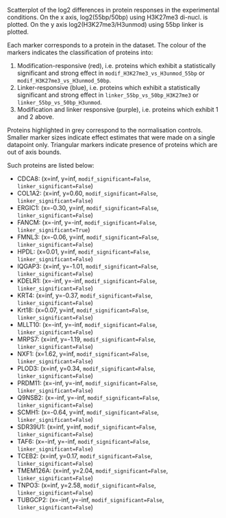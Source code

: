 
Scatterplot of the log2 differences in protein responses in the experimental conditions.
On the x axis, log2(55bp/50bp) using H3K27me3 di-nucl. is plotted. On the y axis log2(H3K27me3/H3unmod) using 55bp linker is plotted.

Each marker corresponds to a protein in the dataset. The colour of the markers indicates the classification of proteins into:

1. Modification-responsive (red), i.e. proteins which exhibit a statistically significant and strong effect in `modif_H3K27me3_vs_H3unmod_55bp` or `modif_H3K27me3_vs_H3unmod_50bp`.
2. Linker-responsive (blue), i.e. proteins which exhibit a statistically significant and strong effect in `linker_55bp_vs_50bp_H3K27me3` or `linker_55bp_vs_50bp_H3unmod`.
3. Modification and linker responsive (purple), i.e. proteins which exhibit 1 and 2 above.

Proteins highlighted in grey correspond to the normalisation controls.
Smaller marker sizes indicate effect estimates that were made on a single datapoint only.
Triangular markers indicate presence of proteins which are out of axis bounds.

Such proteins are listed below:

   - CDCA8: (x=inf, y=inf, `modif_significant=False`, `linker_significant=False`)
   - COL1A2: (x=inf, y=0.60, `modif_significant=False`, `linker_significant=False`)
   - ERGIC1: (x=-0.30, y=inf, `modif_significant=False`, `linker_significant=False`)
   - FANCM: (x=-inf, y=-inf, `modif_significant=False`, `linker_significant=True`)
   - FMNL3: (x=-0.06, y=inf, `modif_significant=False`, `linker_significant=False`)
   - HPDL: (x=0.01, y=inf, `modif_significant=False`, `linker_significant=False`)
   - IQGAP3: (x=inf, y=-1.01, `modif_significant=False`, `linker_significant=False`)
   - KDELR1: (x=-inf, y=-inf, `modif_significant=False`, `linker_significant=False`)
   - KRT4: (x=inf, y=-0.37, `modif_significant=False`, `linker_significant=False`)
   - Krt18: (x=0.07, y=inf, `modif_significant=False`, `linker_significant=False`)
   - MLLT10: (x=-inf, y=-inf, `modif_significant=False`, `linker_significant=False`)
   - MRPS7: (x=inf, y=-1.19, `modif_significant=False`, `linker_significant=False`)
   - NXF1: (x=1.62, y=inf, `modif_significant=False`, `linker_significant=False`)
   - PLOD3: (x=inf, y=0.34, `modif_significant=False`, `linker_significant=False`)
   - PRDM11: (x=-inf, y=-inf, `modif_significant=False`, `linker_significant=False`)
   - Q9NSB2: (x=-inf, y=-inf, `modif_significant=False`, `linker_significant=False`)
   - SCMH1: (x=-0.64, y=inf, `modif_significant=False`, `linker_significant=False`)
   - SDR39U1: (x=inf, y=inf, `modif_significant=False`, `linker_significant=False`)
   - TAF6: (x=-inf, y=-inf, `modif_significant=False`, `linker_significant=False`)
   - TCEB2: (x=inf, y=0.17, `modif_significant=False`, `linker_significant=False`)
   - TMEM126A: (x=inf, y=2.04, `modif_significant=False`, `linker_significant=False`)
   - TNPO3: (x=inf, y=2.58, `modif_significant=False`, `linker_significant=False`)
   - TUBGCP2: (x=-inf, y=-inf, `modif_significant=False`, `linker_significant=False`)
        